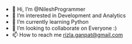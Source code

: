 - 👋 Hi, I’m @NileshProgrammer
- 👀 I’m interested in Development and Analytics
- 🌱 I’m currently learning Python
- 💞️ I’m looking to collaborate on Everyone :)
- 📫 How to reach me rizla.ganpat@gmail.com

<!---
NileshProgrammer/NileshProgrammer is a ✨ special ✨ repository because its `README.md` (this file) appears on your GitHub profile.
You can click the Preview link to take a look at your changes.
--->
